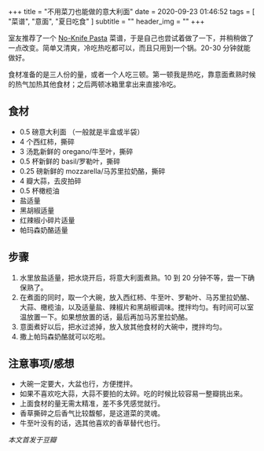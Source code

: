 +++
title = "不用菜刀也能做的意大利面"
date = 2020-09-23 01:46:52
tags = [
    "菜谱",
    "意面",
    "夏日吃食"
]
subtitle = ""
header_img = ""
+++

室友推荐了一个 <a href="https://www.marthastewart.com/326549/no-knife-pasta">No-Knife Pasta</a> 菜谱，于是自己也尝试着做了一下，并稍稍做了一点改变。简单又清爽，冷吃热吃都可以，而且只用到一个锅。20-30 分钟就能做好。

食材准备的是三人份的量，或者一个人吃三顿。第一顿我是热吃，靠意面煮熟时候的热气加热其他食材；之后两顿冰箱里拿出来直接冷吃。

## 食材

- 0.5 磅意大利面 （一般就是半盒或半袋）
- 4 个西红柿，撕碎
- 3 汤匙新鲜的 oregano/牛至叶，撕碎
- 0.5 杯新鲜的 basil/罗勒叶，撕碎
- 0.25 磅新鲜的 mozzarella/马苏里拉奶酪，撕碎
- 4 瓣大蒜，去皮拍碎
- 0.5 杯橄榄油
- 盐适量
- 黑胡椒适量
- 红辣椒小碎片适量
- 帕玛森奶酪适量

## 步骤

1. 水里放盐适量，把水烧开后，将意大利面煮熟。10 到 20 分钟不等，尝一下确保熟了。
2. 在煮面的同时，取一个大碗，放入西红柿、牛至叶、罗勒叶、马苏里拉奶酪、大蒜、橄榄油，以及适量盐、辣椒片和黑胡椒调味。搅拌均匀。有时间可以室温放置一下。如果想放置的话，最后再加马苏里拉奶酪。
3. 意面煮好以后，把水过滤掉，放入放其他食材的大碗中，搅拌均匀。
4. 撒上帕玛森奶酪就可以吃啦。

## 注意事项/感想

- 大碗一定要大，大盆也行，方便搅拌。
- 如果不喜欢吃大蒜，大蒜不要拍的太碎。吃的时候比较容易一整瓣挑出来。
- 上面食材的量无需太精准，差不多凭感觉就行。
- 香草撕碎之后香气比较馥郁，是这道菜的灵魂。
- 牛至叶没有的话，选其他喜欢的香草替代也行。

_本文首发于豆瓣_
